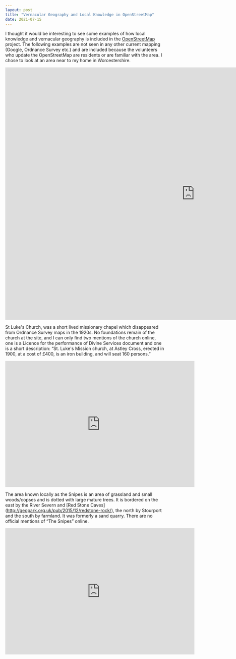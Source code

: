 ```yaml
---
layout: post
title: "Vernacular Geography and Local Knowledge in OpenStreetMap"
date: 2021-07-15
---
```


I thought it would be interesting to see some examples of how local knowledge and vernacular geography is included in the [OpenStreetMap](https://wiki.openstreetmap.org/wiki/About_OpenStreetMap) project.  The following examples are not seen in any other current mapping (Google, Ordnance Survey etc.) and are included because the volunteers who update the OpenStreetMap are residents or are familiar with the area. I chose to look at an area near to my home in Worcestershire.


<iframe id="VernacularGeographyMap"
    title="Vernacular Geography Map"
    width="1200"
    height="800"
    frameborder="0"
    src="https://www.openstreetmap.org/export/embed.html?bbox=-2.2941035032,52.3164907934,-2.2633332014,52.3284125945&layer=mapnik">
</iframe>


St Luke's Church, was a short lived missionary chapel which disappeared from Ordnance Survey maps in the 1920s. No foundations remain of the church at the site, and I can only find two mentions of the church online, one is a Licence for the performance of Divine Services document and one is a short description: “St. Luke's Mission church, at Astley Cross, erected in 1900, at a cost of £400, is an iron building, and will seat 160 persons.”


<iframe id="StLukesChurchMap"
    title="St Luke's Church map"
    width="600"
    height="400"
    frameborder="0"
    src="https://www.openstreetmap.org/export/embed.html?bbox=-2.295128703117371,52.319894339076534,-2.28617012500763,52.322786333785274&layer=mapnik&marker=52.32134036005745,-2.2906494140625">
</iframe>


The area known locally as the Snipes is an area of grassland and small woods/copses and is dotted with large mature trees. It is bordered on the east by the River Severn and [Red Stone Caves] (http://geopark.org.uk/pub/2015/12/redstone-rock/), the north by Stourport and the south by farmland. It was formerly a sand quarry. There are no official mentions of “The Snipes” online.


<iframe id="StLukesChurchMap"
    title="St Luke's Church map"
    width="600"
    height="400"
    frameborder="0"
    src="https://www.openstreetmap.org/export/embed.html?bbox=-2.2922694683074956,52.32055341572425,-2.2781074047088627,52.326337129984736&layer=mapnik&marker=52.32344536735886,-2.2851884365081787">
</iframe>








